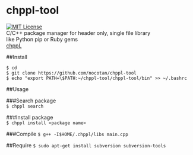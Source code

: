 # chppl-tool
[![MIT License](http://img.shields.io/badge/license-MIT-blue.svg?style=flat)](LICENSE)  
C/C++ package manager for header only, single file library  
like Python pip or Ruby gems  
[chppL](https://chppl.herokuapp.com/)  


##Install

```
$ cd  
$ git clone https://github.com/nocotan/chppl-tool  
$ echo "export PATH=\$PATH:~/chppl-tool/chppl-tool/bin" >> ~/.bashrc
```  


##Usage   

###Search package  
```$ chppl search```  

###Install package  
```$ chppl install <package name>```  

###Compile
```$ g++ -I$HOME/.chppl/libs main.cpp```  

##Require
```$ sudo apt-get install subversion subversion-tools```
